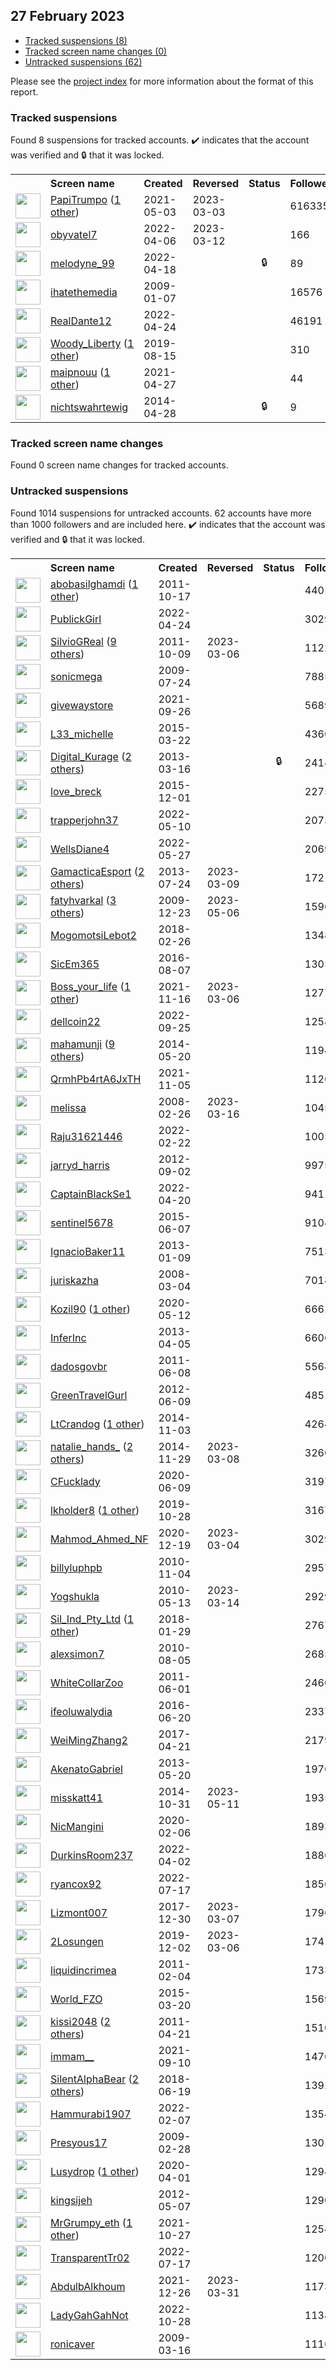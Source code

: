 ## 27 February 2023

* [Tracked suspensions (8)](#tracked-suspensions)
* [Tracked screen name changes (0)](#tracked-screen-name-changes)
* [Untracked suspensions (62)](#untracked-suspensions)

Please see the [project index](https://github.com/travisbrown/twitter-watch) for more information about the format of this report.

### Tracked suspensions

Found 8 suspensions for tracked accounts.
  ✔️ indicates that the account was verified and 🔒 that it was locked.

<table>
    <tr>
        <th></th>
        <th align="left">Screen name</th>
        <th align="left">Created</th>
        <th align="left">Reversed</th>
        <th align="left">Status</th>
        <th align="left">Followers</th>
        <th align="left">Ranking</th></tr>
    </tr>
        <tr>
            <td><a href="https://twitter.com/intent/user?user_id=1389360201996832771">
                <img src="https://pbs.twimg.com/profile_images/1480206342740664323/Z8u5VdNO_normal.jpg" width="40px" height="40px" align="center"/></a>
            </td>
            <td>
                <a href="https://twitter.com/PapiTrumpo">PapiTrumpo</a>&nbsp;(<a href="https://api.memory.lol/v1/tw/id/1389360201996832771">1 other</a>)&nbsp;</td>
            <td>2021-05-03</td>
            <td>2023-03-03</td>
            <td align="center"></td>
            <td>616335</td>
            <td>33</td>
        </tr>
        <tr>
            <td><a href="https://twitter.com/intent/user?user_id=1511682536522588169">
                <img src="https://pbs.twimg.com/profile_images/1511688039852093444/fKhd_B9P_normal.jpg" width="40px" height="40px" align="center"/></a>
            </td>
            <td>
                <a href="https://twitter.com/obyvatel7">obyvatel7</a></td>
            <td>2022-04-06</td>
            <td>2023-03-12</td>
            <td align="center"></td>
            <td>166</td>
            <td>5461</td>
        </tr>
        <tr>
            <td><a href="https://twitter.com/intent/user?user_id=1516168816790810632">
                <img src="https://pbs.twimg.com/profile_images/1516169775084412930/CJ9clWAM_normal.jpg" width="40px" height="40px" align="center"/></a>
            </td>
            <td>
                <a href="https://twitter.com/melodyne_99">melodyne_99</a></td>
            <td>2022-04-18</td>
            <td></td>
            <td align="center">🔒</td>
            <td>89</td>
            <td>6887</td>
        </tr>
        <tr>
            <td><a href="https://twitter.com/intent/user?user_id=18707397">
                <img src="https://pbs.twimg.com/profile_images/649331629505179648/fjTe9Y6G_normal.jpg" width="40px" height="40px" align="center"/></a>
            </td>
            <td>
                <a href="https://twitter.com/ihatethemedia">ihatethemedia</a></td>
            <td>2009-01-07</td>
            <td></td>
            <td align="center"></td>
            <td>16576</td>
            <td>10310</td>
        </tr>
        <tr>
            <td><a href="https://twitter.com/intent/user?user_id=1518027433336737792">
                <img src="https://pbs.twimg.com/profile_images/1594372456327749632/JIwKMG8E_normal.jpg" width="40px" height="40px" align="center"/></a>
            </td>
            <td>
                <a href="https://twitter.com/RealDante12">RealDante12</a></td>
            <td>2022-04-24</td>
            <td></td>
            <td align="center"></td>
            <td>46191</td>
            <td>13526</td>
        </tr>
        <tr>
            <td><a href="https://twitter.com/intent/user?user_id=1161883807445901312">
                <img src="https://pbs.twimg.com/profile_images/1526992654453592066/PfqkHPpv_normal.jpg" width="40px" height="40px" align="center"/></a>
            </td>
            <td>
                <a href="https://twitter.com/Woody_Liberty">Woody_Liberty</a>&nbsp;(<a href="https://api.memory.lol/v1/tw/id/1161883807445901312">1 other</a>)&nbsp;</td>
            <td>2019-08-15</td>
            <td></td>
            <td align="center"></td>
            <td>310</td>
            <td>16054</td>
        </tr>
        <tr>
            <td><a href="https://twitter.com/intent/user?user_id=1387146291508137993">
                <img src="https://pbs.twimg.com/profile_images/1400085016856702978/BIXdnD1b_normal.jpg" width="40px" height="40px" align="center"/></a>
            </td>
            <td>
                <a href="https://twitter.com/maipnouu">maipnouu</a>&nbsp;(<a href="https://api.memory.lol/v1/tw/id/1387146291508137993">1 other</a>)&nbsp;</td>
            <td>2021-04-27</td>
            <td></td>
            <td align="center"></td>
            <td>44</td>
            <td>54407</td>
        </tr>
        <tr>
            <td><a href="https://twitter.com/intent/user?user_id=2467187017">
                <img src="https://pbs.twimg.com/profile_images/1299876026458296324/K-l5wdxD_normal.jpg" width="40px" height="40px" align="center"/></a>
            </td>
            <td>
                <a href="https://twitter.com/nichtswahrtewig">nichtswahrtewig</a></td>
            <td>2014-04-28</td>
            <td></td>
            <td align="center">🔒</td>
            <td>9</td>
            <td>90623</td>
        </tr></table>

### Tracked screen name changes

Found 0 screen name changes for tracked accounts.

### Untracked suspensions

Found 1014 suspensions for untracked accounts.
62 accounts have more than 1000 followers and are included here.
  ✔️ indicates that the account was verified and 🔒 that it was locked.

<table>
    <tr>
        <th></th>
        <th align="left">Screen name</th>
        <th align="left">Created</th>
        <th align="left">Reversed</th>
        <th align="left">Status</th>
        <th align="left">Followers</th>
    </tr>
        <tr>
            <td><a href="https://twitter.com/intent/user?user_id=392954936">
                <img src="https://pbs.twimg.com/profile_images/1562646450064003072/IdUxk8e-_normal.jpg" width="40px" height="40px" align="center"/></a>
            </td>
            <td>
                <a href="https://twitter.com/abobasilghamdi">abobasilghamdi</a>&nbsp;(<a href="https://api.memory.lol/v1/tw/id/392954936">1 other</a>)&nbsp;</td>
            <td>2011-10-17</td>
            <td></td>
            <td align="center"></td>
            <td>440139</td>
        </tr>
        <tr>
            <td><a href="https://twitter.com/intent/user?user_id=1518101683364335616">
                <img src="https://pbs.twimg.com/profile_images/1575151277247692800/XuaKhniR_normal.jpg" width="40px" height="40px" align="center"/></a>
            </td>
            <td>
                <a href="https://twitter.com/PublickGirl">PublickGirl</a></td>
            <td>2022-04-24</td>
            <td></td>
            <td align="center"></td>
            <td>302921</td>
        </tr>
        <tr>
            <td><a href="https://twitter.com/intent/user?user_id=387428873">
                <img src="https://pbs.twimg.com/profile_images/1595936328138596355/N__WDRxy_normal.jpg" width="40px" height="40px" align="center"/></a>
            </td>
            <td>
                <a href="https://twitter.com/SilvioGReal">SilvioGReal</a>&nbsp;(<a href="https://api.memory.lol/v1/tw/id/387428873">9 others</a>)&nbsp;</td>
            <td>2011-10-09</td>
            <td>2023-03-06</td>
            <td align="center"></td>
            <td>112228</td>
        </tr>
        <tr>
            <td><a href="https://twitter.com/intent/user?user_id=59731401">
                <img src="https://pbs.twimg.com/profile_images/1323715115166752768/_kEuUOP8_normal.jpg" width="40px" height="40px" align="center"/></a>
            </td>
            <td>
                <a href="https://twitter.com/sonicmega">sonicmega</a></td>
            <td>2009-07-24</td>
            <td></td>
            <td align="center"></td>
            <td>78855</td>
        </tr>
        <tr>
            <td><a href="https://twitter.com/intent/user?user_id=1442081707713196036">
                <img src="https://pbs.twimg.com/profile_images/1483010350148890625/rrNSFGo7_normal.jpg" width="40px" height="40px" align="center"/></a>
            </td>
            <td>
                <a href="https://twitter.com/givewaystore">givewaystore</a></td>
            <td>2021-09-26</td>
            <td></td>
            <td align="center"></td>
            <td>56897</td>
        </tr>
        <tr>
            <td><a href="https://twitter.com/intent/user?user_id=3106148338">
                <img src="https://pbs.twimg.com/profile_images/716092233510813696/MUHNEnMw_normal.jpg" width="40px" height="40px" align="center"/></a>
            </td>
            <td>
                <a href="https://twitter.com/L33_michelle">L33_michelle</a></td>
            <td>2015-03-22</td>
            <td></td>
            <td align="center"></td>
            <td>43601</td>
        </tr>
        <tr>
            <td><a href="https://twitter.com/intent/user?user_id=1272731544">
                <img src="https://pbs.twimg.com/profile_images/1288483398458073088/PQc00-99_normal.jpg" width="40px" height="40px" align="center"/></a>
            </td>
            <td>
                <a href="https://twitter.com/Digital_Kurage">Digital_Kurage</a>&nbsp;(<a href="https://api.memory.lol/v1/tw/id/1272731544">2 others</a>)&nbsp;</td>
            <td>2013-03-16</td>
            <td></td>
            <td align="center">🔒</td>
            <td>24145</td>
        </tr>
        <tr>
            <td><a href="https://twitter.com/intent/user?user_id=4420266854">
                <img src="https://pbs.twimg.com/profile_images/936086996065251328/EqKUW78z_normal.jpg" width="40px" height="40px" align="center"/></a>
            </td>
            <td>
                <a href="https://twitter.com/love_breck">love_breck</a></td>
            <td>2015-12-01</td>
            <td></td>
            <td align="center"></td>
            <td>22756</td>
        </tr>
        <tr>
            <td><a href="https://twitter.com/intent/user?user_id=1524054025435377665">
                <img src="https://pbs.twimg.com/profile_images/1524054516970115073/-OUyvH52_normal.jpg" width="40px" height="40px" align="center"/></a>
            </td>
            <td>
                <a href="https://twitter.com/trapperjohn37">trapperjohn37</a></td>
            <td>2022-05-10</td>
            <td></td>
            <td align="center"></td>
            <td>20739</td>
        </tr>
        <tr>
            <td><a href="https://twitter.com/intent/user?user_id=1530330356091600900">
                <img src="https://pbs.twimg.com/profile_images/1595126417251078144/5vyv4Cs4_normal.jpg" width="40px" height="40px" align="center"/></a>
            </td>
            <td>
                <a href="https://twitter.com/WellsDiane4">WellsDiane4</a></td>
            <td>2022-05-27</td>
            <td></td>
            <td align="center"></td>
            <td>20691</td>
        </tr>
        <tr>
            <td><a href="https://twitter.com/intent/user?user_id=1616497351">
                <img src="https://pbs.twimg.com/profile_images/1480536341159063556/lLTNXkt6_normal.jpg" width="40px" height="40px" align="center"/></a>
            </td>
            <td>
                <a href="https://twitter.com/GamacticaEsport">GamacticaEsport</a>&nbsp;(<a href="https://api.memory.lol/v1/tw/id/1616497351">2 others</a>)&nbsp;</td>
            <td>2013-07-24</td>
            <td>2023-03-09</td>
            <td align="center"></td>
            <td>17218</td>
        </tr>
        <tr>
            <td><a href="https://twitter.com/intent/user?user_id=98900468">
                <img src="https://pbs.twimg.com/profile_images/1585874624386314240/ah8vbZoR_normal.jpg" width="40px" height="40px" align="center"/></a>
            </td>
            <td>
                <a href="https://twitter.com/fatyhvarkal">fatyhvarkal</a>&nbsp;(<a href="https://api.memory.lol/v1/tw/id/98900468">3 others</a>)&nbsp;</td>
            <td>2009-12-23</td>
            <td>2023-05-06</td>
            <td align="center"></td>
            <td>15968</td>
        </tr>
        <tr>
            <td><a href="https://twitter.com/intent/user?user_id=968212640152653825">
                <img src="https://pbs.twimg.com/profile_images/1483333291419783170/mwwOv8Mi_normal.jpg" width="40px" height="40px" align="center"/></a>
            </td>
            <td>
                <a href="https://twitter.com/MogomotsiLebot2">MogomotsiLebot2</a></td>
            <td>2018-02-26</td>
            <td></td>
            <td align="center"></td>
            <td>13481</td>
        </tr>
        <tr>
            <td><a href="https://twitter.com/intent/user?user_id=762395224572166144">
                <img src="https://pbs.twimg.com/profile_images/1592199363639525376/I8DE6ui0_normal.jpg" width="40px" height="40px" align="center"/></a>
            </td>
            <td>
                <a href="https://twitter.com/SicEm365">SicEm365</a></td>
            <td>2016-08-07</td>
            <td></td>
            <td align="center"></td>
            <td>13058</td>
        </tr>
        <tr>
            <td><a href="https://twitter.com/intent/user?user_id=1460621759997227018">
                <img src="https://pbs.twimg.com/profile_images/1505132163024445443/P_muFrIf_normal.jpg" width="40px" height="40px" align="center"/></a>
            </td>
            <td>
                <a href="https://twitter.com/Boss_your_life">Boss_your_life</a>&nbsp;(<a href="https://api.memory.lol/v1/tw/id/1460621759997227018">1 other</a>)&nbsp;</td>
            <td>2021-11-16</td>
            <td>2023-03-06</td>
            <td align="center"></td>
            <td>12770</td>
        </tr>
        <tr>
            <td><a href="https://twitter.com/intent/user?user_id=1573952123674427392">
                <img src="https://pbs.twimg.com/profile_images/1573958000049545216/VF_LcPbO_normal.jpg" width="40px" height="40px" align="center"/></a>
            </td>
            <td>
                <a href="https://twitter.com/dellcoin22">dellcoin22</a></td>
            <td>2022-09-25</td>
            <td></td>
            <td align="center"></td>
            <td>12580</td>
        </tr>
        <tr>
            <td><a href="https://twitter.com/intent/user?user_id=2509794577">
                <img src="https://pbs.twimg.com/profile_images/1240459806760034304/FONRP29b_normal.jpg" width="40px" height="40px" align="center"/></a>
            </td>
            <td>
                <a href="https://twitter.com/mahamunji">mahamunji</a>&nbsp;(<a href="https://api.memory.lol/v1/tw/id/2509794577">9 others</a>)&nbsp;</td>
            <td>2014-05-20</td>
            <td></td>
            <td align="center"></td>
            <td>11947</td>
        </tr>
        <tr>
            <td><a href="https://twitter.com/intent/user?user_id=1456447352957730823">
                <img src="https://pbs.twimg.com/profile_images/1456448222701191168/UvfRFpRi_normal.jpg" width="40px" height="40px" align="center"/></a>
            </td>
            <td>
                <a href="https://twitter.com/QrmhPb4rtA6JxTH">QrmhPb4rtA6JxTH</a></td>
            <td>2021-11-05</td>
            <td></td>
            <td align="center"></td>
            <td>11263</td>
        </tr>
        <tr>
            <td><a href="https://twitter.com/intent/user?user_id=14019082">
                <img src="https://pbs.twimg.com/profile_images/1562270277664313345/sy2Hm8YK_normal.jpg" width="40px" height="40px" align="center"/></a>
            </td>
            <td>
                <a href="https://twitter.com/melissa">melissa</a></td>
            <td>2008-02-26</td>
            <td>2023-03-16</td>
            <td align="center"></td>
            <td>10456</td>
        </tr>
        <tr>
            <td><a href="https://twitter.com/intent/user?user_id=1495993331825868801">
                <img src="https://pbs.twimg.com/profile_images/1527974332613287936/bRsOwppL_normal.jpg" width="40px" height="40px" align="center"/></a>
            </td>
            <td>
                <a href="https://twitter.com/Raju31621446">Raju31621446</a></td>
            <td>2022-02-22</td>
            <td></td>
            <td align="center"></td>
            <td>10059</td>
        </tr>
        <tr>
            <td><a href="https://twitter.com/intent/user?user_id=797275788">
                <img src="https://pbs.twimg.com/profile_images/1390616373664096258/9Q4yBuhA_normal.jpg" width="40px" height="40px" align="center"/></a>
            </td>
            <td>
                <a href="https://twitter.com/jarryd_harris">jarryd_harris</a></td>
            <td>2012-09-02</td>
            <td></td>
            <td align="center"></td>
            <td>9975</td>
        </tr>
        <tr>
            <td><a href="https://twitter.com/intent/user?user_id=1516700577123733504">
                <img src="https://pbs.twimg.com/profile_images/1516700995417423872/svbjuwBg_normal.jpg" width="40px" height="40px" align="center"/></a>
            </td>
            <td>
                <a href="https://twitter.com/CaptainBlackSe1">CaptainBlackSe1</a></td>
            <td>2022-04-20</td>
            <td></td>
            <td align="center"></td>
            <td>9411</td>
        </tr>
        <tr>
            <td><a href="https://twitter.com/intent/user?user_id=3239240850">
                <img src="https://pbs.twimg.com/profile_images/1543442721154560000/0k5vVt1N_normal.jpg" width="40px" height="40px" align="center"/></a>
            </td>
            <td>
                <a href="https://twitter.com/sentinel5678">sentinel5678</a></td>
            <td>2015-06-07</td>
            <td></td>
            <td align="center"></td>
            <td>9104</td>
        </tr>
        <tr>
            <td><a href="https://twitter.com/intent/user?user_id=1073030161">
                <img src="https://pbs.twimg.com/profile_images/3085371317/be017fa094c22237ef4570820ab47345_normal.jpeg" width="40px" height="40px" align="center"/></a>
            </td>
            <td>
                <a href="https://twitter.com/IgnacioBaker11">IgnacioBaker11</a></td>
            <td>2013-01-09</td>
            <td></td>
            <td align="center"></td>
            <td>7513</td>
        </tr>
        <tr>
            <td><a href="https://twitter.com/intent/user?user_id=14077648">
                <img src="https://pbs.twimg.com/profile_images/1322955743608320000/FPRpuepP_normal.jpg" width="40px" height="40px" align="center"/></a>
            </td>
            <td>
                <a href="https://twitter.com/juriskazha">juriskazha</a></td>
            <td>2008-03-04</td>
            <td></td>
            <td align="center"></td>
            <td>7018</td>
        </tr>
        <tr>
            <td><a href="https://twitter.com/intent/user?user_id=1260052436963733506">
                <img src="https://pbs.twimg.com/profile_images/1587775641746903041/CUuzd4Wh_normal.jpg" width="40px" height="40px" align="center"/></a>
            </td>
            <td>
                <a href="https://twitter.com/Kozil90">Kozil90</a>&nbsp;(<a href="https://api.memory.lol/v1/tw/id/1260052436963733506">1 other</a>)&nbsp;</td>
            <td>2020-05-12</td>
            <td></td>
            <td align="center"></td>
            <td>6661</td>
        </tr>
        <tr>
            <td><a href="https://twitter.com/intent/user?user_id=1329619934">
                <img src="https://pbs.twimg.com/profile_images/709757385498202112/KOPJSMTL_normal.jpg" width="40px" height="40px" align="center"/></a>
            </td>
            <td>
                <a href="https://twitter.com/InferInc">InferInc</a></td>
            <td>2013-04-05</td>
            <td></td>
            <td align="center"></td>
            <td>6606</td>
        </tr>
        <tr>
            <td><a href="https://twitter.com/intent/user?user_id=313244617">
                <img src="https://pbs.twimg.com/profile_images/2075268507/cubodadosabertos_normal.png" width="40px" height="40px" align="center"/></a>
            </td>
            <td>
                <a href="https://twitter.com/dadosgovbr">dadosgovbr</a></td>
            <td>2011-06-08</td>
            <td></td>
            <td align="center"></td>
            <td>5564</td>
        </tr>
        <tr>
            <td><a href="https://twitter.com/intent/user?user_id=603884155">
                <img src="https://pbs.twimg.com/profile_images/1398631286202195969/sXOdosEj_normal.jpg" width="40px" height="40px" align="center"/></a>
            </td>
            <td>
                <a href="https://twitter.com/GreenTravelGurl">GreenTravelGurl</a></td>
            <td>2012-06-09</td>
            <td></td>
            <td align="center"></td>
            <td>4851</td>
        </tr>
        <tr>
            <td><a href="https://twitter.com/intent/user?user_id=2858975001">
                <img src="https://pbs.twimg.com/profile_images/1578404898454097923/MvKSPo03_normal.jpg" width="40px" height="40px" align="center"/></a>
            </td>
            <td>
                <a href="https://twitter.com/LtCrandog">LtCrandog</a>&nbsp;(<a href="https://api.memory.lol/v1/tw/id/2858975001">1 other</a>)&nbsp;</td>
            <td>2014-11-03</td>
            <td></td>
            <td align="center"></td>
            <td>4264</td>
        </tr>
        <tr>
            <td><a href="https://twitter.com/intent/user?user_id=2897961460">
                <img src="https://pbs.twimg.com/profile_images/1590416267080507393/mYLfZRlQ_normal.jpg" width="40px" height="40px" align="center"/></a>
            </td>
            <td>
                <a href="https://twitter.com/natalie_hands_">natalie_hands_</a>&nbsp;(<a href="https://api.memory.lol/v1/tw/id/2897961460">2 others</a>)&nbsp;</td>
            <td>2014-11-29</td>
            <td>2023-03-08</td>
            <td align="center"></td>
            <td>3266</td>
        </tr>
        <tr>
            <td><a href="https://twitter.com/intent/user?user_id=1270328583542706178">
                <img src="https://pbs.twimg.com/profile_images/1270328639377281024/EDi5tACe_normal.jpg" width="40px" height="40px" align="center"/></a>
            </td>
            <td>
                <a href="https://twitter.com/CFucklady">CFucklady</a></td>
            <td>2020-06-09</td>
            <td></td>
            <td align="center"></td>
            <td>3197</td>
        </tr>
        <tr>
            <td><a href="https://twitter.com/intent/user?user_id=1188800767710228480">
                <img src="https://pbs.twimg.com/profile_images/1587519956681359367/BiLPapjp_normal.png" width="40px" height="40px" align="center"/></a>
            </td>
            <td>
                <a href="https://twitter.com/lkholder8">lkholder8</a>&nbsp;(<a href="https://api.memory.lol/v1/tw/id/1188800767710228480">1 other</a>)&nbsp;</td>
            <td>2019-10-28</td>
            <td></td>
            <td align="center"></td>
            <td>3167</td>
        </tr>
        <tr>
            <td><a href="https://twitter.com/intent/user?user_id=1340295814787321856">
                <img src="https://pbs.twimg.com/profile_images/1531328766525464578/GZ3ROwbF_normal.jpg" width="40px" height="40px" align="center"/></a>
            </td>
            <td>
                <a href="https://twitter.com/Mahmod_Ahmed_NF">Mahmod_Ahmed_NF</a></td>
            <td>2020-12-19</td>
            <td>2023-03-04</td>
            <td align="center"></td>
            <td>3029</td>
        </tr>
        <tr>
            <td><a href="https://twitter.com/intent/user?user_id=211844189">
                <img src="https://pbs.twimg.com/profile_images/1526402338960703488/6yTUmZNH_normal.jpg" width="40px" height="40px" align="center"/></a>
            </td>
            <td>
                <a href="https://twitter.com/billyluphpb">billyluphpb</a></td>
            <td>2010-11-04</td>
            <td></td>
            <td align="center"></td>
            <td>2957</td>
        </tr>
        <tr>
            <td><a href="https://twitter.com/intent/user?user_id=143327654">
                <img src="https://pbs.twimg.com/profile_images/1239563420220850179/VWcu1F_E_normal.jpg" width="40px" height="40px" align="center"/></a>
            </td>
            <td>
                <a href="https://twitter.com/Yogshukla">Yogshukla</a></td>
            <td>2010-05-13</td>
            <td>2023-03-14</td>
            <td align="center"></td>
            <td>2929</td>
        </tr>
        <tr>
            <td><a href="https://twitter.com/intent/user?user_id=957916155770945541">
                <img src="https://pbs.twimg.com/profile_images/1431130676259016704/j23A-iva_normal.jpg" width="40px" height="40px" align="center"/></a>
            </td>
            <td>
                <a href="https://twitter.com/Sil_Ind_Pty_Ltd">Sil_Ind_Pty_Ltd</a>&nbsp;(<a href="https://api.memory.lol/v1/tw/id/957916155770945541">1 other</a>)&nbsp;</td>
            <td>2018-01-29</td>
            <td></td>
            <td align="center"></td>
            <td>2767</td>
        </tr>
        <tr>
            <td><a href="https://twitter.com/intent/user?user_id=174876185">
                <img src="https://pbs.twimg.com/profile_images/378800000655669522/755747ce02b246947d205c08dbc961ba_normal.jpeg" width="40px" height="40px" align="center"/></a>
            </td>
            <td>
                <a href="https://twitter.com/alexsimon7">alexsimon7</a></td>
            <td>2010-08-05</td>
            <td></td>
            <td align="center"></td>
            <td>2685</td>
        </tr>
        <tr>
            <td><a href="https://twitter.com/intent/user?user_id=309070009">
                <img src="https://pbs.twimg.com/profile_images/2415583938/light200px_normal.jpg" width="40px" height="40px" align="center"/></a>
            </td>
            <td>
                <a href="https://twitter.com/WhiteCollarZoo">WhiteCollarZoo</a></td>
            <td>2011-06-01</td>
            <td></td>
            <td align="center"></td>
            <td>2460</td>
        </tr>
        <tr>
            <td><a href="https://twitter.com/intent/user?user_id=745032410572660736">
                <img src="https://pbs.twimg.com/profile_images/1518564379691823106/iK_sr8es_normal.jpg" width="40px" height="40px" align="center"/></a>
            </td>
            <td>
                <a href="https://twitter.com/ifeoluwalydia">ifeoluwalydia</a></td>
            <td>2016-06-20</td>
            <td></td>
            <td align="center"></td>
            <td>2337</td>
        </tr>
        <tr>
            <td><a href="https://twitter.com/intent/user?user_id=855506152947417088">
                <img src="https://pbs.twimg.com/profile_images/902264030143840256/-YCokFCs_normal.jpg" width="40px" height="40px" align="center"/></a>
            </td>
            <td>
                <a href="https://twitter.com/WeiMingZhang2">WeiMingZhang2</a></td>
            <td>2017-04-21</td>
            <td></td>
            <td align="center"></td>
            <td>2179</td>
        </tr>
        <tr>
            <td><a href="https://twitter.com/intent/user?user_id=1444165320">
                <img src="https://pbs.twimg.com/profile_images/3686442268/f1e51b33907ce96b3a07f513f1929a87_normal.jpeg" width="40px" height="40px" align="center"/></a>
            </td>
            <td>
                <a href="https://twitter.com/AkenatoGabriel">AkenatoGabriel</a></td>
            <td>2013-05-20</td>
            <td></td>
            <td align="center"></td>
            <td>1976</td>
        </tr>
        <tr>
            <td><a href="https://twitter.com/intent/user?user_id=2885523061">
                <img src="https://pbs.twimg.com/profile_images/556803650799276032/vVijIiZP_normal.jpeg" width="40px" height="40px" align="center"/></a>
            </td>
            <td>
                <a href="https://twitter.com/misskatt41">misskatt41</a></td>
            <td>2014-10-31</td>
            <td>2023-05-11</td>
            <td align="center"></td>
            <td>1935</td>
        </tr>
        <tr>
            <td><a href="https://twitter.com/intent/user?user_id=1225225262398427138">
                <img src="https://pbs.twimg.com/profile_images/1225225565067714561/eauCCLz2_normal.jpg" width="40px" height="40px" align="center"/></a>
            </td>
            <td>
                <a href="https://twitter.com/NicMangini">NicMangini</a></td>
            <td>2020-02-06</td>
            <td></td>
            <td align="center"></td>
            <td>1893</td>
        </tr>
        <tr>
            <td><a href="https://twitter.com/intent/user?user_id=1510315790234370050">
                <img src="https://pbs.twimg.com/profile_images/1510316206208684035/Rnym1wDX_normal.jpg" width="40px" height="40px" align="center"/></a>
            </td>
            <td>
                <a href="https://twitter.com/DurkinsRoom237">DurkinsRoom237</a></td>
            <td>2022-04-02</td>
            <td></td>
            <td align="center"></td>
            <td>1886</td>
        </tr>
        <tr>
            <td><a href="https://twitter.com/intent/user?user_id=1548628233079382017">
                <img src="https://pbs.twimg.com/profile_images/1548628311647162370/rn8hcVcD_normal.jpg" width="40px" height="40px" align="center"/></a>
            </td>
            <td>
                <a href="https://twitter.com/ryancox92">ryancox92</a></td>
            <td>2022-07-17</td>
            <td></td>
            <td align="center"></td>
            <td>1856</td>
        </tr>
        <tr>
            <td><a href="https://twitter.com/intent/user?user_id=946942813991616513">
                <img src="https://pbs.twimg.com/profile_images/1038634575549755394/8IbqKaZ__normal.jpg" width="40px" height="40px" align="center"/></a>
            </td>
            <td>
                <a href="https://twitter.com/Lizmont007">Lizmont007</a></td>
            <td>2017-12-30</td>
            <td>2023-03-07</td>
            <td align="center"></td>
            <td>1796</td>
        </tr>
        <tr>
            <td><a href="https://twitter.com/intent/user?user_id=1201446740492201984">
                <img src="https://pbs.twimg.com/profile_images/1377734165563650050/Qqhs0u7a_normal.jpg" width="40px" height="40px" align="center"/></a>
            </td>
            <td>
                <a href="https://twitter.com/2Losungen">2Losungen</a></td>
            <td>2019-12-02</td>
            <td>2023-03-06</td>
            <td align="center"></td>
            <td>1741</td>
        </tr>
        <tr>
            <td><a href="https://twitter.com/intent/user?user_id=247490938">
                <img src="https://pbs.twimg.com/profile_images/584035328802979843/MKJI2nDT_normal.jpg" width="40px" height="40px" align="center"/></a>
            </td>
            <td>
                <a href="https://twitter.com/liquidincrimea">liquidincrimea</a></td>
            <td>2011-02-04</td>
            <td></td>
            <td align="center"></td>
            <td>1733</td>
        </tr>
        <tr>
            <td><a href="https://twitter.com/intent/user?user_id=3099089664">
                <img src="https://pbs.twimg.com/profile_images/580380120705208321/OroYimFD_normal.png" width="40px" height="40px" align="center"/></a>
            </td>
            <td>
                <a href="https://twitter.com/World_FZO">World_FZO</a></td>
            <td>2015-03-20</td>
            <td></td>
            <td align="center"></td>
            <td>1569</td>
        </tr>
        <tr>
            <td><a href="https://twitter.com/intent/user?user_id=285536425">
                <img src="https://pbs.twimg.com/profile_images/1598200773002907651/YvnLreBC_normal.jpg" width="40px" height="40px" align="center"/></a>
            </td>
            <td>
                <a href="https://twitter.com/kissi2048">kissi2048</a>&nbsp;(<a href="https://api.memory.lol/v1/tw/id/285536425">2 others</a>)&nbsp;</td>
            <td>2011-04-21</td>
            <td></td>
            <td align="center"></td>
            <td>1510</td>
        </tr>
        <tr>
            <td><a href="https://twitter.com/intent/user?user_id=1436249517205118977">
                <img src="https://pbs.twimg.com/profile_images/1589592161045078017/X2QGclCB_normal.jpg" width="40px" height="40px" align="center"/></a>
            </td>
            <td>
                <a href="https://twitter.com/immam__">immam__</a></td>
            <td>2021-09-10</td>
            <td></td>
            <td align="center"></td>
            <td>1476</td>
        </tr>
        <tr>
            <td><a href="https://twitter.com/intent/user?user_id=1009210555381534720">
                <img src="https://pbs.twimg.com/profile_images/1227449745355964417/J13fm65r_normal.jpg" width="40px" height="40px" align="center"/></a>
            </td>
            <td>
                <a href="https://twitter.com/SilentAlphaBear">SilentAlphaBear</a>&nbsp;(<a href="https://api.memory.lol/v1/tw/id/1009210555381534720">2 others</a>)&nbsp;</td>
            <td>2018-06-19</td>
            <td></td>
            <td align="center"></td>
            <td>1392</td>
        </tr>
        <tr>
            <td><a href="https://twitter.com/intent/user?user_id=1490668289923629056">
                <img src="https://pbs.twimg.com/profile_images/1490678819107258369/DUkWMlsQ_normal.jpg" width="40px" height="40px" align="center"/></a>
            </td>
            <td>
                <a href="https://twitter.com/Hammurabi1907">Hammurabi1907</a></td>
            <td>2022-02-07</td>
            <td></td>
            <td align="center"></td>
            <td>1354</td>
        </tr>
        <tr>
            <td><a href="https://twitter.com/intent/user?user_id=22258618">
                <img src="https://pbs.twimg.com/profile_images/814345592809881632/awBXmyew_normal.jpg" width="40px" height="40px" align="center"/></a>
            </td>
            <td>
                <a href="https://twitter.com/Presyous17">Presyous17</a></td>
            <td>2009-02-28</td>
            <td></td>
            <td align="center"></td>
            <td>1301</td>
        </tr>
        <tr>
            <td><a href="https://twitter.com/intent/user?user_id=1245273691681775616">
                <img src="https://pbs.twimg.com/profile_images/1547674549826625536/3oM1PlTH_normal.jpg" width="40px" height="40px" align="center"/></a>
            </td>
            <td>
                <a href="https://twitter.com/Lusydrop">Lusydrop</a>&nbsp;(<a href="https://api.memory.lol/v1/tw/id/1245273691681775616">1 other</a>)&nbsp;</td>
            <td>2020-04-01</td>
            <td></td>
            <td align="center"></td>
            <td>1294</td>
        </tr>
        <tr>
            <td><a href="https://twitter.com/intent/user?user_id=573618743">
                <img src="https://pbs.twimg.com/profile_images/1535977978521440256/J1qYk_SH_normal.jpg" width="40px" height="40px" align="center"/></a>
            </td>
            <td>
                <a href="https://twitter.com/kingsijeh">kingsijeh</a></td>
            <td>2012-05-07</td>
            <td></td>
            <td align="center"></td>
            <td>1290</td>
        </tr>
        <tr>
            <td><a href="https://twitter.com/intent/user?user_id=1453207424924536843">
                <img src="https://pbs.twimg.com/profile_images/1516816793012162561/kjLuJKuP_normal.jpg" width="40px" height="40px" align="center"/></a>
            </td>
            <td>
                <a href="https://twitter.com/MrGrumpy_eth">MrGrumpy_eth</a>&nbsp;(<a href="https://api.memory.lol/v1/tw/id/1453207424924536843">1 other</a>)&nbsp;</td>
            <td>2021-10-27</td>
            <td></td>
            <td align="center"></td>
            <td>1254</td>
        </tr>
        <tr>
            <td><a href="https://twitter.com/intent/user?user_id=1548631705367486464">
                <img src="https://pbs.twimg.com/profile_images/1548631808299995136/bVkSwyCf_normal.jpg" width="40px" height="40px" align="center"/></a>
            </td>
            <td>
                <a href="https://twitter.com/TransparentTr02">TransparentTr02</a></td>
            <td>2022-07-17</td>
            <td></td>
            <td align="center"></td>
            <td>1200</td>
        </tr>
        <tr>
            <td><a href="https://twitter.com/intent/user?user_id=1475111709211779080">
                <img src="https://pbs.twimg.com/profile_images/1587343739369955330/RBJHi2tv_normal.jpg" width="40px" height="40px" align="center"/></a>
            </td>
            <td>
                <a href="https://twitter.com/AbdulbAlkhoum">AbdulbAlkhoum</a></td>
            <td>2021-12-26</td>
            <td>2023-03-31</td>
            <td align="center"></td>
            <td>1173</td>
        </tr>
        <tr>
            <td><a href="https://twitter.com/intent/user?user_id=1585922331087552513">
                <img src="https://pbs.twimg.com/profile_images/1585922536822358017/5q2A4G0F_normal.jpg" width="40px" height="40px" align="center"/></a>
            </td>
            <td>
                <a href="https://twitter.com/LadyGahGahNot">LadyGahGahNot</a></td>
            <td>2022-10-28</td>
            <td></td>
            <td align="center"></td>
            <td>1138</td>
        </tr>
        <tr>
            <td><a href="https://twitter.com/intent/user?user_id=24674318">
                <img src="https://pbs.twimg.com/profile_images/1688809549/s3_normal.jpg" width="40px" height="40px" align="center"/></a>
            </td>
            <td>
                <a href="https://twitter.com/ronicaver">ronicaver</a></td>
            <td>2009-03-16</td>
            <td></td>
            <td align="center"></td>
            <td>1116</td>
        </tr></table>
